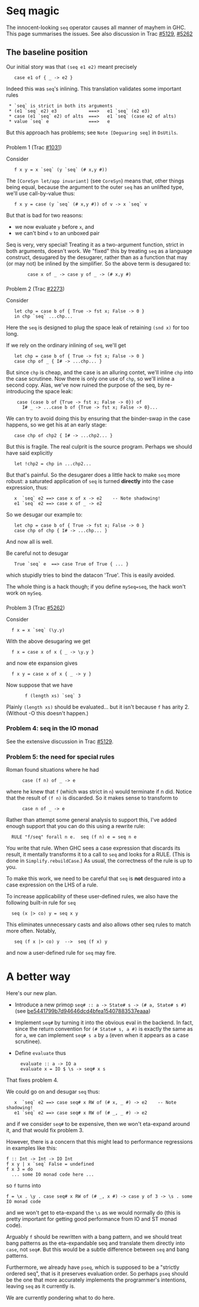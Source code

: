 # Seq magic



The innocent-looking `seq` operator causes all manner of mayhem in GHC. This page summarises the issues.  See also discussion in Trac [\#5129](https://gitlab.staging.haskell.org/ghc/ghc/issues/5129), [\#5262](https://gitlab.staging.haskell.org/ghc/ghc/issues/5262)


## The baseline position



Our initial story was that `(seq e1 e2)` meant precisely


```wiki
   case e1 of { _ -> e2 }
```


Indeed this was `seq`'s inlining.  This translation validates some important rules


```wiki
 * `seq` is strict in both its arguments
 * (e1 `seq` e2) e3            ===>   e1 `seq` (e2 e3)
 * case (e1 `seq` e2) of alts  ===>   e1 `seq` (case e2 of alts)
 * value `seq` e               ===>   e
```


But this approach has problems; see `Note [Deguaring seq]` in `DsUtils`.


###
Problem 1 (Trac [\#1031](https://gitlab.staging.haskell.org/ghc/ghc/issues/1031))



Consider


```wiki
   f x y = x `seq` (y `seq` (# x,y #))
```


The `[CoreSyn let/app invariant]` (see `CoreSyn`) means that, other things being equal, because 
the argument to the outer `seq` has an unlifted type, we'll use call-by-value thus:


```wiki
   f x y = case (y `seq` (# x,y #)) of v -> x `seq` v
```


But that is bad for two reasons: 


- we now evaluate `y` before `x`, and 
- we can't bind `v` to an unboxed pair


Seq is very, very special!  Treating it as a two-argument function, strict in
both arguments, doesn't work. We "fixed" this by treating `seq` as a language
construct, desugared by the desugarer, rather than as a function that may (or
may not) be inlined by the simplifier.  So the above term is desugared to:


```wiki
        case x of _ -> case y of _ -> (# x,y #)
```

###
Problem 2 (Trac [\#2273](https://gitlab.staging.haskell.org/ghc/ghc/issues/2273))



Consider


```wiki
   let chp = case b of { True -> fst x; False -> 0 }
   in chp `seq` ...chp...
```


Here the `seq` is designed to plug the space leak of retaining `(snd x)`
for too long.



If we rely on the ordinary inlining of `seq`, we'll get


```wiki
   let chp = case b of { True -> fst x; False -> 0 }
   case chp of _ { I# -> ...chp... }
```


But since `chp` is cheap, and the case is an alluring contet, we'll
inline `chp` into the case scrutinee.  Now there is only one use of `chp`,
so we'll inline a second copy.  Alas, we've now ruined the purpose of
the seq, by re-introducing the space leak:


```wiki
    case (case b of {True -> fst x; False -> 0}) of
      I# _ -> ...case b of {True -> fst x; False -> 0}...
```


We can try to avoid doing this by ensuring that the binder-swap in the
case happens, so we get his at an early stage:


```wiki
   case chp of chp2 { I# -> ...chp2... }
```


But this is fragile.  The real culprit is the source program.  Perhaps we
should have said explicitly


```wiki
   let !chp2 = chp in ...chp2...
```


But that's painful.  So the desugarer does a little hack to make `seq`
more robust: a saturated application of `seq` is turned **directly** into
the case expression, thus:


```wiki
   x  `seq` e2 ==> case x of x -> e2    -- Note shadowing!
   e1 `seq` e2 ==> case x of _ -> e2
```


So we desugar our example to:


```wiki
   let chp = case b of { True -> fst x; False -> 0 }
   case chp of chp { I# -> ...chp... }
```


And now all is well.



Be careful not to desugar


```wiki
   True `seq` e  ==> case True of True { ... }
```


which stupidly tries to bind the datacon 'True'. This is easily avoided.



The whole thing is a hack though; if you define `mySeq=seq`, the hack
won't work on `mySeq`.  


###
Problem 3 (Trac [\#5262](https://gitlab.staging.haskell.org/ghc/ghc/issues/5262))



Consider


```wiki
  f x = x `seq` (\y.y)
```


With the above desugaring we get


```wiki
  f x = case x of x { _ -> \y.y }
```


and now ete expansion gives


```wiki
  f x y = case x of x { _ -> y }
```


Now suppose that we have


```wiki
       f (length xs) `seq` 3
```


Plainly `(length xs)` should be evaluated... but it isn't because `f` has arity 2.
(Without -O this doesn't happen.)


### Problem 4: seq in the IO monad



See the extensive discussion in Trac [\#5129](https://gitlab.staging.haskell.org/ghc/ghc/issues/5129).


### Problem 5: the need for special rules



Roman found situations where he had


```wiki
      case (f n) of _ -> e
```


where he knew that `f` (which was strict in `n`) would terminate if n did.
Notice that the result of `(f n)` is discarded. So it makes sense to
transform to


```wiki
      case n of _ -> e
```


Rather than attempt some general analysis to support this, I've added
enough support that you can do this using a rewrite rule:


```wiki
  RULE "f/seq" forall n e.  seq (f n) e = seq n e
```


You write that rule.  When GHC sees a case expression that discards
its result, it mentally transforms it to a call to `seq` and looks for
a RULE.  (This is done in `Simplify.rebuildCase`.)  As usual, the
correctness of the rule is up to you.



To make this work, we need to be careful that `seq` is **not** desguared
into a case expression on the LHS of a rule.



To increase applicability of these user-defined rules, we also
have the following built-in rule for `seq` 


```wiki
  seq (x |> co) y = seq x y
```


This eliminates unnecessary casts and also allows other seq rules to
match more often.  Notably,     


```wiki
   seq (f x |> co) y  -->  seq (f x) y
```


and now a user-defined rule for `seq` may fire.


# A better way



Here's our new plan. 


- Introduce a new primop `seq# :: a -> State# s -> (# a, State# s #)` (see [be5441799b7d94646dcd4bfea15407883537eaaa](/trac/ghc/changeset/be5441799b7d94646dcd4bfea15407883537eaaa/ghc))
- Implement `seq#` by turning it into the obvious eval in the backend.  In fact, since the return convention for `(# State# s, a #)` is exactly the same as for `a`, we can implement `seq# s a` by `a` (even when it appears as a case scrutinee).
- Define `evaluate` thus

  ```wiki
    evaluate :: a -> IO a
    evaluate x = IO $ \s -> seq# x s
  ```


That fixes problem 4.



We could go on and desugar `seq` thus:


```wiki
   x  `seq` e2 ==> case seq# x RW of (# x, _ #) -> e2    -- Note shadowing!
   e1 `seq` e2 ==> case seq# x RW of (# _, _ #) -> e2
```


and if we consider `seq#` to be expensive, then we won't eta-expand around it, and that would fix problem 3.



However, there is a concern that this might lead to performance regressions in examples like this:


```wiki
f :: Int -> Int -> IO Int
f x y | x `seq` False = undefined
f x 3 = do
  ... some IO monad code here ...
```


so `f` turns into


```wiki
f = \x . \y . case seq# x RW of (# _, x #) -> case y of 3 -> \s . some IO monad code
```


and we won't get to eta-expand the `\s` as we would normally do (this is pretty important for getting good performance from IO and ST monad code).



Arguably `f` should be rewritten with a bang pattern, and we should treat bang patterns as the eta-expandable seq and translate them directly into `case`, not `seq#`.  But this would be a subtle difference between `seq` and bang patterns.



Furthermore, we already have `pseq`, which is supposed to be a "strictly ordered seq", that is it preserves evaluation order.  So perhaps `pseq` should be the one that more accurately implements the programmer's intentions, leaving `seq` as it currently is.



We are currently pondering what to do here.


